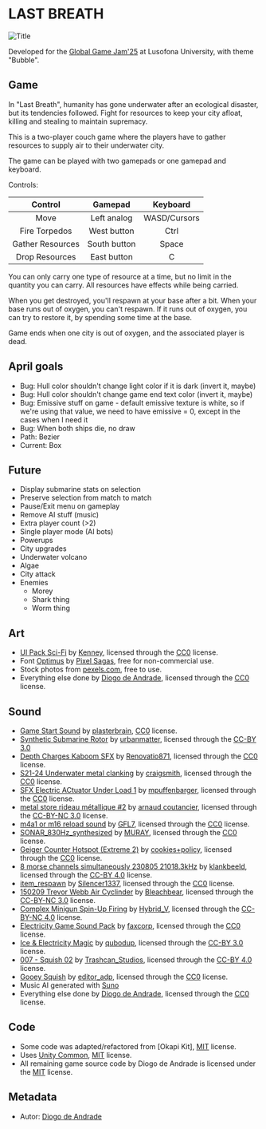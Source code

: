 # LAST BREATH

![Title](Screenshots/title.png)

Developed for the [Global Game Jam'25] at Lusofona University, with theme "Bubble".

## Game

In "Last Breath", humanity has gone underwater after an ecological disaster, but its tendencies followed.
Fight for resources to keep your city afloat, killing and stealing to maintain supremacy.

This is a two-player couch game where the players have to gather resources to supply air to their underwater city.

The game can be played with two gamepads or one gamepad and keyboard.

Controls:

|Control|Gamepad|Keyboard|
|:----:|:----:|:----:|
|Move	|Left analog|	WASD/Cursors|
|Fire Torpedos	|West button	|Ctrl|
|Gather Resources	|South button	|Space|
|Drop Resources|	East button|	C|

You can only carry one type of resource at a time, but no limit in the quantity you can carry. All resources have effects while being carried.

When you get destroyed, you'll respawn at your base after a bit. When your base runs out of oxygen, you can't respawn. If it runs out of oxygen, you can try to restore it, by spending some time at the base.

Game ends when one city is out of oxygen, and the associated player is dead.

## April goals
- Bug: Hull color shouldn't change light color if it is dark (invert it, maybe)
- Bug: Hull color shouldn't change game end text color (invert it, maybe)
- Bug: Emissive stuff on game - default emissive texture is white, so if we're using that value, we need to have emissive = 0, except in the cases when I need it
- Bug: When both ships die, no draw
- Path: Bezier
- Current: Box

## Future
- Display submarine stats on selection
- Preserve selection from match to match
- Pause/Exit menu on gameplay
- Remove AI stuff (music)
- Extra player count (>2)
- Single player mode (AI bots)
- Powerups
- City upgrades
- Underwater volcano
- Algae
- City attack
- Enemies
  - Morey
  - Shark thing
  - Worm thing

## Art

- [UI Pack Sci-Fi](https://kenney.nl/assets/ui-pack-sci-fi) by [Kenney](https://kenney.nl), licensed through the [CC0] license.
- Font [Optimus](https://www.dafont.com/pt/optimus.font) by [Pixel Sagas](https://www.dafont.com/pt/pixel-sagas.d32), free for non-commercial use.
- Stock photos from [pexels.com](pexels.com), free to use.
- Everything else done by [Diogo de Andrade], licensed through the [CC0] license.

## Sound

- [Game Start Sound](https://freesound.org/people/plasterbrain/sounds/243020/) by [plasterbrain](https://freesound.org/people/plasterbrain/), [CC0] license.
- [Synthetic Submarine Rotor](https://freesound.org/people/urbanmatter/sounds/269705/) by [urbanmatter](https://freesound.org/people/urbanmatter/), licensed through the [CC-BY 3.0]
- [Depth Charges Kaboom SFX](https://freesound.org/people/Renovatio871/sounds/324924/) by [Renovatio871](https://freesound.org/people/Renovatio871/), licensed through the [CC0] license.
- [S21-24 Underwater metal clanking](https://freesound.org/people/craigsmith/sounds/675196/) by [craigsmith](https://freesound.org/people/craigsmith/), licensed through the [CC0] license.
- [SFX Electric ACtuator Under Load 1](https://freesound.org/people/mpuffenbarger/sounds/683806/) by [mpuffenbarger](https://freesound.org/people/mpuffenbarger/), licensed through the [CC0] license.
- [metal store rideau métallique #2](https://freesound.org/people/arnaud%20coutancier/sounds/46217/) by [arnaud coutancier](https://freesound.org/people/arnaud%20coutancier/), licensed through the [CC-BY-NC 3.0] license.
- [m4a1 or m16 reload sound](https://freesound.org/people/GFL7/sounds/276964/) by [GFL7](https://freesound.org/people/GFL7/), licensed through the [CC0] license.
- [SONAR_830Hz_synthesized](https://freesound.org/people/MURAY/sounds/684783/) by [MURAY](https://freesound.org/people/MURAY/), licensed through the [CC0] license.
- [Geiger Counter Hotspot (Extreme 2)](https://freesound.org/people/cookies+policy/sounds/555932/) by [cookies+policy](https://freesound.org/people/cookies+policy/), licensed through the [CC0] license.
- [8 morse channels simultaneously 230805 21018.3kHz](https://freesound.org/people/klankbeeld/sounds/698986/) by [klankbeeld](https://freesound.org/people/klankbeeld/), licensed through the [CC-BY 4.0] license.
- [item_respawn](https://freesound.org/people/Silencer1337/sounds/83301/) by [Silencer1337](https://freesound.org/people/Silencer1337/), licensed through the [CC0] license.
- [150209 Trevor Webb Air Cyclinder](https://freesound.org/people/Bleachbear/sounds/327011/) by [Bleachbear](https://freesound.org/people/Bleachbear/), licensed through the [CC-BY-NC 3.0] license.
- [Complex Minigun Spin-Up Firing](https://freesound.org/people/Hybrid_V/sounds/320742/) by [Hybrid_V](https://freesound.org/people/Hybrid_V/), licensed through the [CC-BY-NC 4.0] license.
- [Electricity Game Sound Pack](https://opengameart.org/content/electricity-game-sound-pack) by [faxcorp](https://opengameart.org/users/faxcorp), licensed through the [CC0] license.
- [Ice & Electricity Magic](https://opengameart.org/content/ice-electricity-magic) by [qubodup](https://opengameart.org/users/qubodup), licensed through the [CC-BY 3.0] license.
- [007 - Squish 02](https://freesound.org/people/Trashcan_Studios/sounds/660814/) by [Trashcan_Studios](https://freesound.org/people/Trashcan_Studios/), licensed through the [CC-BY 4.0] license.
- [Gooey Squish](https://freesound.org/people/editor_adp/sounds/269482/) by [editor_adp](https://freesound.org/people/editor_adp/), licensed through the [CC0] license.
- Music AI generated with [Suno]
- Everything else done by [Diogo de Andrade], licensed through the [CC0] license.

## Code

- Some code was adapted/refactored from [Okapi Kit], [MIT] license.
- Uses [Unity Common], [MIT] license.
- All remaining game source code by Diogo de Andrade is licensed under the [MIT] license.

## Metadata

- Autor: [Diogo de Andrade]

[Diogo de Andrade]:https://github.com/DiogoDeAndrade
[CC0]:https://creativecommons.org/publicdomain/zero/1.0/
[CC-BY 3.0]:https://creativecommons.org/licenses/by/3.0/
[CC-BY-NC 3.0]:https://creativecommons.org/licenses/by-nc/3.0/
[CC-BY-SA 4.0]:http://creativecommons.org/licenses/by-sa/4.0/
[CC-BY 4.0]:https://creativecommons.org/licenses/by/4.0/
[CC-BY-NC 4.0]:https://creativecommons.org/licenses/by-nc/4.0/
[OkapiKit]:https://github.com/VideojogosLusofona/OkapiKit
[Unity Common]:https://github.com/DiogoDeAndrade/UnityCommon
[Global Game Jam'25]:https://globalgamejam.org/
[Suno]:https://suno.com/
[MIT]:LICENSE
